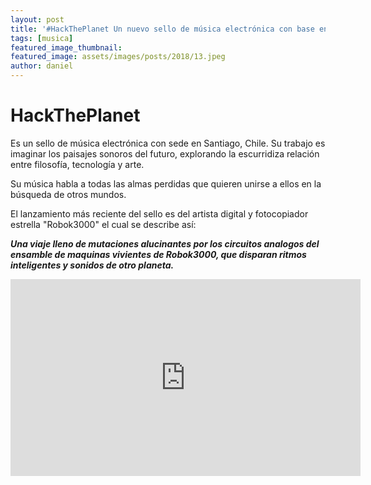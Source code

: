 ```yaml
---
layout: post
title: '#HackThePlanet Un nuevo sello de música electrónica con base en Chile'
tags: [musica]
featured_image_thumbnail:
featured_image: assets/images/posts/2018/13.jpeg
author: daniel
---
```


# HackThePlanet


Es un sello de música electrónica con sede en Santiago, Chile. Su trabajo es imaginar los paisajes sonoros del futuro, explorando la escurridiza relación entre filosofía, tecnología y arte.

Su música habla a todas las almas perdidas que quieren unirse a ellos en la búsqueda de otros mundos.

El lanzamiento más reciente del sello es del artista digital y fotocopiador estrella "Robok3000" el cual se describe así: 

***Una viaje lleno de mutaciones alucinantes por los circuitos analogos del ensamble de maquinas vivientes de Robok3000, que disparan ritmos inteligentes y sonidos de otro planeta.***

<iframe width="560" height="315" src="https://www.youtube.com/embed/QrSiXqFfpEA" frameborder="0" allow="accelerometer; autoplay; encrypted-media; gyroscope; picture-in-picture" allowfullscreen></iframe>
